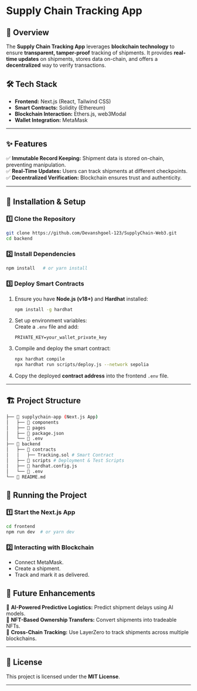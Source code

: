 #  Supply Chain Tracking App 

## 📌 Overview  
The **Supply Chain Tracking App** leverages **blockchain technology** to ensure **transparent, tamper-proof** tracking of shipments. It provides **real-time updates** on shipments, stores data on-chain, and offers a **decentralized** way to verify transactions.  

## 🛠️ Tech Stack  
- **Frontend:** Next.js (React, Tailwind CSS)  
- **Smart Contracts:** Solidity (Ethereum)
- **Blockchain Interaction:** Ethers.js, web3Modal 
- **Wallet Integration:** MetaMask 

---

## ✨ Features  
✅ **Immutable Record Keeping:** Shipment data is stored on-chain, preventing manipulation.  
✅ **Real-Time Updates:** Users can track shipments at different checkpoints.  
✅ **Decentralized Verification:** Blockchain ensures trust and authenticity.  

---

## 🔧 Installation & Setup  

### **1️⃣ Clone the Repository**  
```sh
git clone https://github.com/Devanshgoel-123/SupplyChain-Web3.git
cd backend
```

### **2️⃣ Install Dependencies**  
```sh
npm install   # or yarn install
```

### **3️⃣ Deploy Smart Contracts**  
1. Ensure you have **Node.js (v18+)** and **Hardhat** installed:  
   ```sh
   npm install -g hardhat
   ```
2. Set up environment variables:  
   Create a `.env` file and add:  
   ```
   PRIVATE_KEY=your_wallet_private_key
   ```
3. Compile and deploy the smart contract:  
   ```sh
   npx hardhat compile
   npx hardhat run scripts/deploy.js --network sepolia
   ```
4. Copy the deployed **contract address** into the frontend `.env` file.

---

## 🏗️ Project Structure  
```bash
├── 📂 supplychain-app (Next.js App)
│   ├── 📂 components 
│   ├── 📂 pages
│   ├── 📜 package.json
│   └── 📜 .env
├── 📂 backend 
│   ├── 📂 contracts
│   │   ├── Tracking.sol # Smart Contract
│   ├── 📂 scripts # Deployment & Test Scripts
│   ├── 📜 hardhat.config.js
│   └── 📜 .env
└── 📜 README.md
```

## 🚀 Running the Project  

### **1️⃣ Start the Next.js App**  
```sh
cd frontend
npm run dev  # or yarn dev
```

### **2️⃣ Interacting with Blockchain**  
- Connect MetaMask.  
- Create a shipment.  
- Track and mark it as delivered.  

## 📜 Future Enhancements  
🚀 **AI-Powered Predictive Logistics:** Predict shipment delays using AI models.  
🚀 **NFT-Based Ownership Transfers:** Convert shipments into tradeable NFTs.  
🚀 **Cross-Chain Tracking:** Use LayerZero to track shipments across multiple blockchains.  

---

## 📄 License  
This project is licensed under the **MIT License**.  

---
